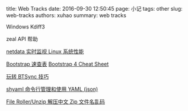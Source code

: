 title: Web Tracks
date: 2016-09-30 12:50:45
page: 小记
tags: other
slug: web-tracks
authors: xuhao
summary: web tracks

Windows Kdiff3

zeal API 帮助

[netdata 实时监视 Linux 系统性能](https://linuxtoy.org/archives/netdata.html)

[Bootstrap 速查表](https://linuxtoy.org/archives/bootstrap-cheat-sheet.html) [Bootstrap 4 Cheat Sheet](https://hackerthemes.com/bootstrap-cheatsheet/)

[玩转 BTSync 技巧](https://linuxtoy.org/archives/tips-while-playing-btsync.html)

[shyaml 命令行管理和使用 YAML (json)](https://linuxtoy.org/archives/shyaml.html)

[File Roller/Unzip 解压中文 Zip 文件名乱码](https://linuxtoy.org/archives/wrong-handling-of-chinese-coded-filename-in-fileroller-unzip.html)

